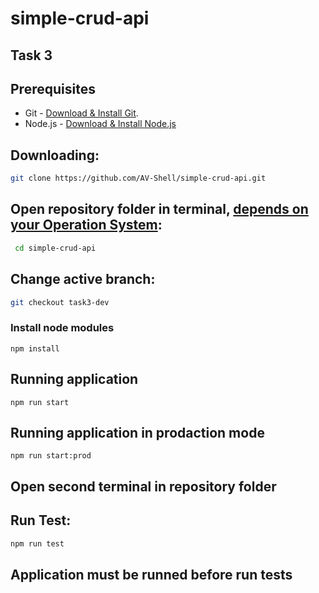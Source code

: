 # simple-crud-api
## Task 3

## Prerequisites

- Git - [Download & Install Git](https://git-scm.com/downloads).
- Node.js - [Download & Install Node.js](https://nodejs.org/en/download/) 

## Downloading:

```bash
git clone https://github.com/AV-Shell/simple-crud-api.git
```

## Open repository folder in terminal,  [depends on your Operation System](https://google.com):

```bash
 cd simple-crud-api
```

## Change active branch:
```bash
git checkout task3-dev
```


### Install node modules
```
npm install
```


## Running application
```
npm run start
```

## Running application in prodaction mode
```
npm run start:prod
```

## Open second terminal in repository folder

## Run Test:
```bash
npm run test
```

## Application must be runned before run tests
